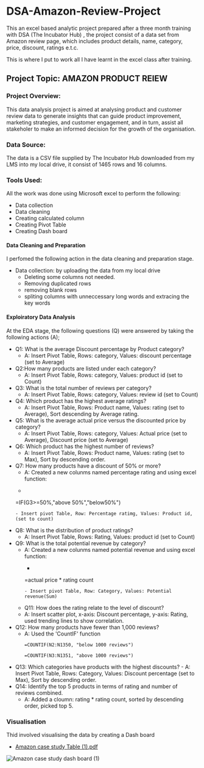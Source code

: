 # DSA-Amazon-Review-Project
This an excel based analytic project prepared after a three month training with DSA (The Incubator Hub) , the project consist of a data set from Amazon  review page, which includes product details, name, category, price, discount, ratings e.t.c.

This is where I put to work all I have learnt in the excel class after training.

## Project Topic: AMAZON PRODUCT REIEW

### Project Overview: 
This data analysis project is aimed at analysing product and customer review data to generate insights that can guide product improvement, marketing strategies, and customer engagement, and in turn, assist all stakeholer to make an informed decision for the growth of the organisation. 

### Data Source: 
The data is a CSV file supplied by The Incubator Hub downloaded from my LMS into my local drive, it consist of 1465 rows and 16 columns.

### Tools Used: 
All the work was done using Microsoft excel to perform the following:
- Data collection
 - Data cleaning
 - Creating calculated column
 - Creating Pivot Table
 - Creating Dash board

 #### Data Cleaning and Preparation
 I perfomed the following action in the data cleaning and preparation stage.
 - Data collection: by uploading the data from my local drive
   - Deleting some columns not needed.
   - Removing duplicated rows
   - removing blank rows
   - spliting columns with unneccessary long words and extracing the key words
 #### Exploiratory Data Analysis
At the EDA stage, the following questions (Q) were answered by taking the following actions (A);
 - Q1: What is the average Discount percentage by Product category?
   - A: Insert Pivot Table, Rows: category, Values: discount percentage (set to Average)
 - Q2:How many products are listed under each category?
   - A: Insert Pivot Table, Rows: category, Values: product id (set to Count)
 - Q3: What is the total number of reviews per category?
   - A: Insert Pivot Table, Rows: category, Values: review id (set to Count)
 - Q4: Which product has the highest average ratings?
   - A: Insert Pivot Table, Rows: Product name, Values: rating (set to Average), Sort descending by Average rating.
 - Q5: What is the average actual price versus the discounted price by category?
   - A: Insert Pivot Table, Rows: category, Values: Actual price (set to Average), Discount price (set to Average)
 - Q6: Which product has the highest number of reviews?
   - A: Insert Pivot Table, Rows: Product name, Values: rating (set to Max), Sort by descending order.
 - Q7: How many products have a discount of 50% or more?
   - A: Created a new colunms named percentage rating and using excel function: 
    - ``` excel function
     =IF(G3>=50%,"above 50%","below50%")
     ```
    - Insert pivot Table, Row: Percentage ratimg, Values: Product id, (set to count)
  - Q8: What is the distribution of product ratings?
    - A: Insert Pivot Table, Rows: Rating, Values: product id (set to Count)
- Q9: What is the total potential revenue by category?
  - A: Created a new colunms named potential revenue and using excel function: 
    - ``` excel function
     =actual price * rating count
      ```
    - Insert pivot Table, Row: Category, Values: Potential revenue(Sum)
  - Q11: How does the rating relate to the level of discount?
   - A: Insert scatter plot, x-axis: Discount percentage, y-axis: Rating, used trending lines to show correlation.
 - Q12: How many products have fewer than 1,000 reviews?
   -  A: Used the 'CountIF' function
      ```
      =COUNTIF(N2:N1350, "below 1000 reviews")
      ```
      ```
      =COUNTIF(N3:N1351, "above 1000 reviews")
      ```
- Q13: Which categories have products with the highest discounts?
      - A: Insert Pivot Table, Rows: Category, Values: Discount percentage (set to Max), Sort by descending order.
- Q14: Identify the top 5 products in terms of rating and number of reviews combined.
  - A: Added a cloumn: rating * rating count, sorted by descending order, picked top 5.
### Visualisation  
Thid involved visualising the data by creating a Dash board
   
 - [Amazon case study Table (1).pdf](https://github.com/user-attachments/files/21072420/Amazon.case.study.Table.1.pdf)

![Amazon case study dash board (1)](https://github.com/user-attachments/assets/72f71194-50bc-4ff9-8429-9b4b4dfc22ee)


